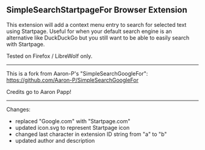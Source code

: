 ## SimpleSearchStartpageFor Browser Extension
This extension will add a context menu entry to search for selected text using Startpage.
Useful for when your default search engine is an alternative like DuckDuckGo but you still want to be able to easily search with Startpage.

Tested on Firefox / LibreWolf only.


---


This is a fork from Aaron-P's "SimpleSearchGoogleFor":
https://github.com/Aaron-P/SimpleSearchGoogleFor

Credits go to Aaron Papp!


---


Changes:
* replaced "Google.com" with "Startpage.com"
* updated icon.svg to represent Startpage icon
* changed last character in extension ID string from "a" to "b"
* updated author and description

